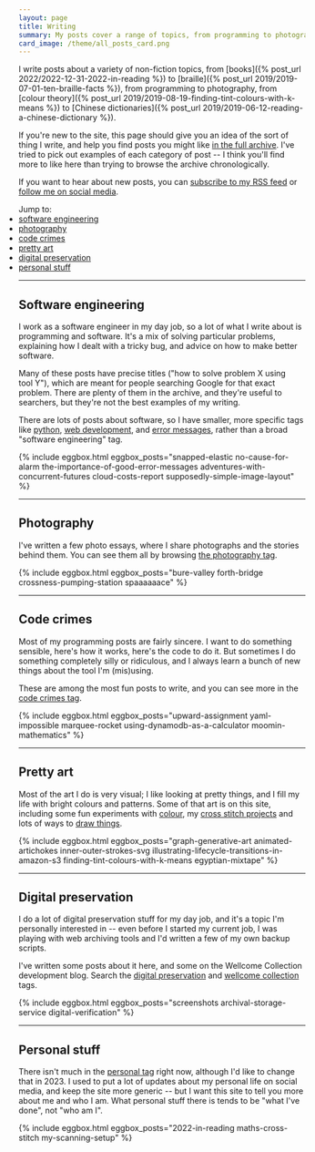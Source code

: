 ```yaml
---
layout: page
title: Writing
summary: My posts cover a range of topics, from programming to photography, from colour theory to Chinese dictionaries.
card_image: /theme/all_posts_card.png
---
```


I write posts about a variety of non-fiction topics, from [books]({% post_url 2022/2022-12-31-2022-in-reading %}) to [braille]({% post_url 2019/2019-07-01-ten-braille-facts %}), from programming to photography, from [colour theory]({% post_url 2019/2019-08-19-finding-tint-colours-with-k-means %}) to [Chinese dictionaries]({% post_url 2019/2019-06-12-reading-a-chinese-dictionary %}).

If you're new to the site, this page should give you an idea of the sort of thing I write, and help you find posts you might like [in the full archive](/all-posts/).
I've tried to pick out examples of each category of post -- I think you'll find more to like here than trying to browse the archive chronologically.

If you want to hear about new posts, you can [subscribe to my RSS feed](/atom.xml) or [follow me on social media](/contact/).

<p style="display: inline;">
  Jump to:
  <ul class="dot_list" style="display: inline;">
    <li><a href="#software-engineering">software engineering</a></li>
    <li><a href="#photography">photography</a></li>
    <li><a href="#code-crimes">code crimes</a></li>
    <li><a href="#pretty-art">pretty art</a></li>
    <li><a href="#digital-preservation">digital preservation</a></li>
    <li><a href="#personal-stuff">personal stuff</a></li>
  </ul>
</p>

---

## Software engineering

I work as a software engineer in my day job, so a lot of what I write about is programming and software.
It's a mix of solving particular problems, explaining how I dealt with a tricky bug, and advice on how to make better software.

Many of these posts have precise titles ("how to solve problem&nbsp;X using tool&nbsp;Y"), which are meant for people searching Google for that exact problem.
There are plenty of them in the archive, and they're useful to searchers, but they're not the best examples of my writing.

There are lots of posts about software, so I have smaller, more specific tags like [python](/all-posts/?tag=python), [web development](/all-posts/?tag=web-development), and [error messages](/all-posts/?tag=error-messages), rather than a broad "software engineering" tag.

{%
  include
  eggbox.html
  eggbox_posts="snapped-elastic no-cause-for-alarm the-importance-of-good-error-messages adventures-with-concurrent-futures cloud-costs-report supposedly-simple-image-layout"
%}

---

## Photography

I've written a few photo essays, where I share photographs and the stories behind them.
You can see them all by browsing [the photography tag](/all-posts/?tag=photography).

{%
  include
  eggbox.html
  eggbox_posts="bure-valley forth-bridge crossness-pumping-station spaaaaaace"
%}

---

## Code crimes

Most of my programming posts are fairly sincere.
I want to do something sensible, here's how it works, here's the code to do it.
But sometimes I do something completely silly or ridiculous, and I always learn a bunch of new things about the tool I'm (mis)using.

These are among the most fun posts to write, and you can see more in the [code crimes tag](/all-posts/?tag=code-crimes).

{%
  include
  eggbox.html
  eggbox_posts="upward-assignment yaml-impossible marquee-rocket using-dynamodb-as-a-calculator moomin-mathematics"
%}

---

## Pretty art

Most of the art I do is very visual; I like looking at pretty things, and I fill my life with bright colours and patterns.
Some of that art is on this site, including some fun experiments with [colour](/all-posts/?tag=colour), my [cross stitch projects](/all-posts/?tag=cross-stitch) and lots of ways to [draw things](/all-posts?tag=drawing-things).

{%
  include
  eggbox.html
  eggbox_posts="graph-generative-art animated-artichokes inner-outer-strokes-svg illustrating-lifecycle-transitions-in-amazon-s3 finding-tint-colours-with-k-means egyptian-mixtape"
%}

---

## Digital preservation

I do a lot of digital preservation stuff for my day job, and it's a topic I'm personally interested in -- even before I started my current job, I was playing with web archiving tools and I'd written a few of my own backup scripts.

I've written some posts about it here, and some on the Wellcome Collection development blog.
Search the [digital preservation](/all-posts/?tag=digital-preservation) and [wellcome collection](/all-posts/?tag=wellcome-collection) tags.

{%
  include
  eggbox.html
  eggbox_posts="screenshots archival-storage-service digital-verification"
%}

---

## Personal stuff

There isn't much in the [personal tag](/all-posts?tag=personal) right now, although I'd like to change that in 2023.
I used to put a lot of updates about my personal life on social media, and keep the site more generic -- but I want this site to tell you more about me and who I am.
What personal stuff there is tends to be "what I've done", not "who am I".

{%
  include
  eggbox.html
  eggbox_posts="2022-in-reading maths-cross-stitch my-scanning-setup"
%}
